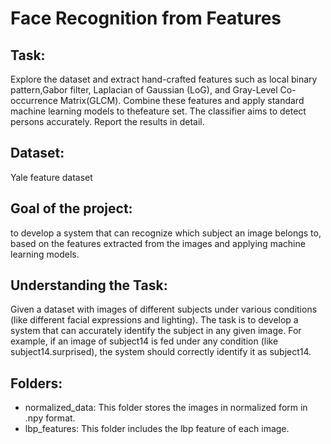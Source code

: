 # Face Recognition from Features

## Task:
 Explore the dataset and extract hand-crafted features such as local binary pattern,Gabor filter, Laplacian of Gaussian (LoG), and Gray-Level Co-occurrence Matrix(GLCM). Combine these features and apply standard machine learning models to thefeature set. The classifier aims to detect persons accurately. Report the results in detail.

 ## Dataset:
 Yale feature dataset

## Goal of the project:
to develop a system that can recognize which subject an image belongs to, based on the features extracted from the images and applying machine learning models.

## Understanding the Task:
Given a dataset with images of different subjects under various conditions (like different facial expressions and lighting). The task is to develop a system that can accurately identify the subject in any given image. For example, if an image of subject14 is fed under any condition (like subject14.surprised), the system should correctly identify it as subject14.

## Folders:
- normalized_data: This folder stores the images in normalized form in .npy format.
- lbp_features: This folder includes the lbp feature of each image.
